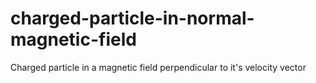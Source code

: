 # charged-particle-in-normal-magnetic-field
Charged particle in a magnetic field perpendicular to it's velocity vector
